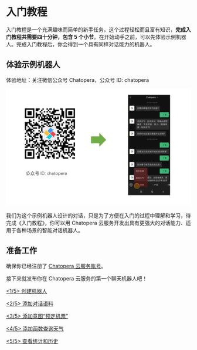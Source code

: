 # 入门教程

入门教程是一个充满趣味而简单的新手任务，这个过程轻松而且富有知识，**完成入门教程共需要四十分钟，包含 5 个小节**。在开始动手之前，可以先体验示例机器人。完成入门教程后，你会得到一个具有同样对话能力的机器人。

## 体验示例机器人

体验地址：关注微信公众号 Chatopera，公众号 ID: chatopera

![Chatopera 公众号](../../../images/products/chatopera_gzh_20230215072058.png)

我们为这个示例机器人设计的对话，只是为了方便在入门的过程中理解和学习，待完成《入门教程》，你可以用 Chatopera 云服务开发出具有更强大的对话能力、适用于各种场景的智能对话机器人。

## 准备工作

确保你已经注册了 [Chatopera 云服务账号](https://docs.chatopera.com/products/chatbot-platform/howto-guides/account/account-mgr.html)。

接下来就发布你在 Chatopera 云服务的第一个聊天机器人吧！

[<1/5> 创建机器人](https://docs.chatopera.com/products/chatbot-platform/tutorials/1-create-bot.html)

[<2/5> 添加对话语料](https://docs.chatopera.com/products/chatbot-platform/tutorials/2-answer-faq.html)

[<3/5> 添加意图“预定机票”](https://docs.chatopera.com/products/chatbot-platform/tutorials/3-book-ticket-task.html)

[<4/5> 添加函数查询天气](https://docs.chatopera.com/products/chatbot-platform/tutorials/4-request-weather-info.html)

[<5/5> 查看统计和历史](https://docs.chatopera.com/products/chatbot-platform/tutorials/5-stats-history.html)
